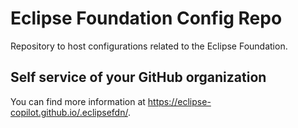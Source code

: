 # Eclipse Foundation Config Repo

Repository to host configurations related to the Eclipse Foundation.

## Self service of your GitHub organization

You can find more information at <https://eclipse-copilot.github.io/.eclipsefdn/>.
